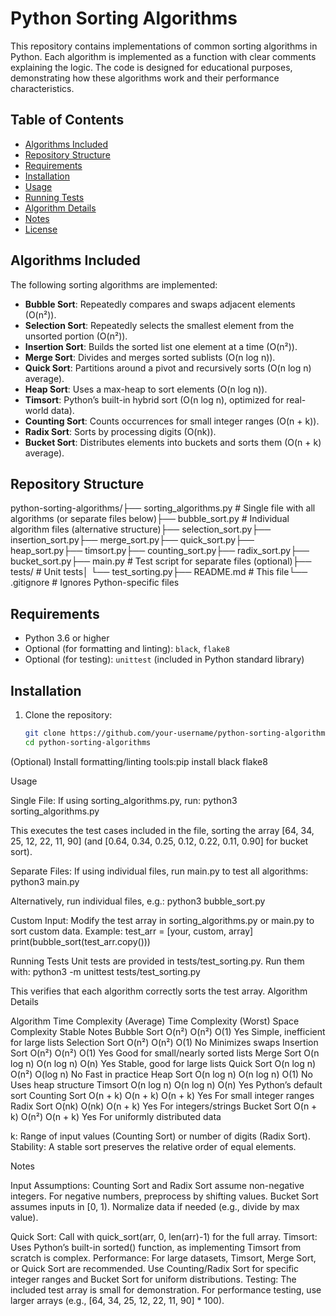 # Python Sorting Algorithms

This repository contains implementations of common sorting algorithms in Python. Each algorithm is implemented as a function with clear comments explaining the logic. The code is designed for educational purposes, demonstrating how these algorithms work and their performance characteristics.

## Table of Contents
- [Algorithms Included](#algorithms-included)
- [Repository Structure](#repository-structure)
- [Requirements](#requirements)
- [Installation](#installation)
- [Usage](#usage)
- [Running Tests](#running-tests)
- [Algorithm Details](#algorithm-details)
- [Notes](#notes)
- [License](#license)

## Algorithms Included
The following sorting algorithms are implemented:
- **Bubble Sort**: Repeatedly compares and swaps adjacent elements (O(n²)).
- **Selection Sort**: Repeatedly selects the smallest element from the unsorted portion (O(n²)).
- **Insertion Sort**: Builds the sorted list one element at a time (O(n²)).
- **Merge Sort**: Divides and merges sorted sublists (O(n log n)).
- **Quick Sort**: Partitions around a pivot and recursively sorts (O(n log n) average).
- **Heap Sort**: Uses a max-heap to sort elements (O(n log n)).
- **Timsort**: Python’s built-in hybrid sort (O(n log n), optimized for real-world data).
- **Counting Sort**: Counts occurrences for small integer ranges (O(n + k)).
- **Radix Sort**: Sorts by processing digits (O(nk)).
- **Bucket Sort**: Distributes elements into buckets and sorts them (O(n + k) average).

## Repository Structure

python-sorting-algorithms/├── sorting_algorithms.py  # Single file with all algorithms (or separate files below)├── bubble_sort.py        # Individual algorithm files (alternative structure)├── selection_sort.py├── insertion_sort.py├── merge_sort.py├── quick_sort.py├── heap_sort.py├── timsort.py├── counting_sort.py├── radix_sort.py├── bucket_sort.py├── main.py               # Test script for separate files (optional)├── tests/                # Unit tests│   └── test_sorting.py├── README.md             # This file└── .gitignore            # Ignores Python-specific files

## Requirements
- Python 3.6 or higher
- Optional (for formatting and linting): `black`, `flake8`
- Optional (for testing): `unittest` (included in Python standard library)

## Installation
1. Clone the repository:
   ```bash
   git clone https://github.com/your-username/python-sorting-algorithms.git
   cd python-sorting-algorithms


(Optional) Install formatting/linting tools:pip install black flake8



Usage

Single File: If using sorting_algorithms.py, run:
python3 sorting_algorithms.py

 This executes the test cases included in the file, sorting the array [64, 34, 25, 12, 22, 11, 90] (and [0.64, 0.34, 0.25, 0.12, 0.22, 0.11, 0.90] for bucket sort).

Separate Files: If using individual files, run main.py to test all algorithms:
python3 main.py

 Alternatively, run individual files, e.g.:
python3 bubble_sort.py


Custom Input: Modify the test array in sorting_algorithms.py or main.py to sort custom data. Example:
test_arr = [your, custom, array]
print(bubble_sort(test_arr.copy()))



Running Tests
Unit tests are provided in tests/test_sorting.py. Run them with:
python3 -m unittest tests/test_sorting.py

This verifies that each algorithm correctly sorts the test array.
Algorithm Details



Algorithm       Time Complexity (Average)  Time Complexity (Worst)  Space Complexity  Stable             Notes
Bubble Sort               O(n²)                      O(n²)               O(1)          Yes      Simple, inefficient for large lists
Selection Sort            O(n²)                      O(n²)               O(1)           No      Minimizes swaps
Insertion Sort            O(n²)                      O(n²)               O(1)          Yes      Good for small/nearly sorted lists
Merge Sort             O(n log n)                  O(n log n)            O(n)          Yes      Stable, good for large lists
Quick Sort             O(n log n)                    O(n²)             O(log n)         No      Fast in practice
Heap Sort              O(n log n)                  O(n log n)            O(1)           No      Uses heap structure
Timsort                O(n log n)                  O(n log n)            O(n)           Yes      Python’s default sort
Counting Sort          O(n + k)                    O(n + k)            O(n + k)        Yes       For small integer ranges
Radix Sort               O(nk)                       O(nk)             O(n + k)        Yes       For integers/strings
Bucket Sort            O(n + k)                      O(n²)             O(n + k)        Yes       For uniformly distributed data



k: Range of input values (Counting Sort) or number of digits (Radix Sort).
Stability: A stable sort preserves the relative order of equal elements.

Notes

Input Assumptions:
Counting Sort and Radix Sort assume non-negative integers. For negative numbers, preprocess by shifting values.
Bucket Sort assumes inputs in [0, 1). Normalize data if needed (e.g., divide by max value).


Quick Sort: Call with quick_sort(arr, 0, len(arr)-1) for the full array.
Timsort: Uses Python’s built-in sorted() function, as implementing Timsort from scratch is complex.
Performance: For large datasets, Timsort, Merge Sort, or Quick Sort are recommended. Use Counting/Radix Sort for specific integer ranges and Bucket Sort for uniform distributions.
Testing: The included test array is small for demonstration. For performance testing, use larger arrays (e.g., [64, 34, 25, 12, 22, 11, 90] * 100).

